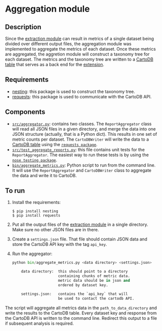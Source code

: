 # Aggregation module

## Description

Since the [extraction module](../extraction_module/README.md) can result in metrics of a single dataset being divided over different output files, the aggregation module was implemented to aggregate the metrics of each dataset. Once these metrics are aggregated, the aggretion module will construct a taxonomy tree for each dataset. The metrics and the taxonomy tree are written to a [CartoDB table](https://datafable.cartodb.com/tables/gbif_dataset_metrics/public/table) that serves as a back end for the [extension](https://chrome.google.com/webstore/detail/gbif-dataset-metrics/kcianglkepodpjdiebgidhdghoaeefba).

## Requirements

- [nesting](https://pypi.python.org/pypi/nesting/0.1.0): this package is used to construct the taxonomy tree.
- [requests](http://docs.python-requests.org/en/latest/): this package is used to communicate with the CartoDB API.

## Components

- [`src/aggregator.py`](src/aggregator.py): contains two classes. The `ReportAggregator` class will read all JSON files in a given directory, and merge the data into one JSON structure (actually, that is a Python dict). This results in one set of metric counts per dataset. The `CartoDBWriter` will write the data to a [CartoDB table](https://datafable.cartodb.com/tables/gbif_dataset_metrics/public/table) using the [`requests package`](http://docs.python-requests.org/en/latest/).
- [`src/test_aggregate_reports.py`](src/test_aggregate_reports.py): this file contains unit tests for the `ReportAggregator`. The easiest way to run these tests is by using the [`nose testing package`](https://nose.readthedocs.org/en/latest/).
- [`bin/aggregate_metrics.py`](bin/aggregate_metrics.py): Python script to run from the command line. It will use the `ReportAggregator` and `CartoDBWriter` class to aggregate the data and write it to CartoDB.

## To run

1. Install the requirements:

    ```shell
    $ pip install nesting
    $ pip install requests
    ```

2. Put all the output files of the [extraction module](../extraction_module/README.md) in a single directory. Make sure no other JSON files are in there.
3. Create a `settings.json` file. That file should contain JSON data and store the CartoDB API key with the tag `api_key`.
4. Run the aggregator:

    ```python
    python bin/aggregate_metrics.py <data directory> <settings.json>
    
        data directory:  this should point to a directory
                         containing chunks of metric data.
                         metric data should be in json and
                         ordered by dataset key.
    
        settings.json:   contains the `api_key` that will
                         be used to contact the cartodb API.
    ```

The script will aggregate all metrics data in the `path_to_data_directory` and write the results to the CartoDB table. Every dataset key and response from the CartoDB API is written to the command line. Redirect this output to a file if subsequent analysis is required.
